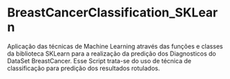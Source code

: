 # BreastCancerClassification_SKLearn
Aplicação das técnicas de Machine Learning através das funções e classes da biblioteca SKLearn para a realização da predição dos Diagnosticos do DataSet BreastCancer. Esse Script trata-se do uso de técnica de classificação para predição dos resultados rotulados.
